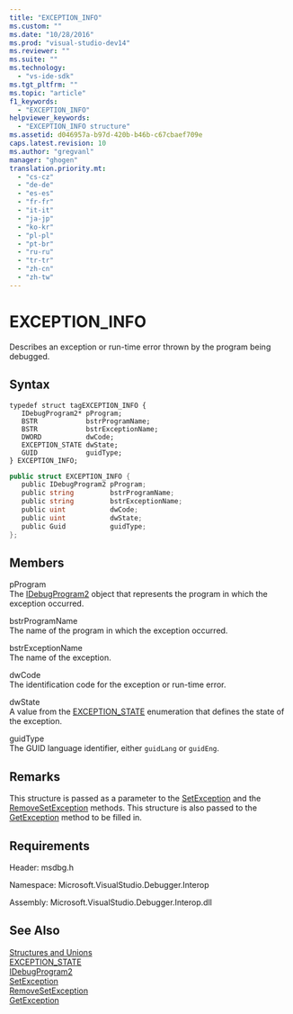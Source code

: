 ```yaml
---
title: "EXCEPTION_INFO"
ms.custom: ""
ms.date: "10/28/2016"
ms.prod: "visual-studio-dev14"
ms.reviewer: ""
ms.suite: ""
ms.technology: 
  - "vs-ide-sdk"
ms.tgt_pltfrm: ""
ms.topic: "article"
f1_keywords: 
  - "EXCEPTION_INFO"
helpviewer_keywords: 
  - "EXCEPTION_INFO structure"
ms.assetid: d046957a-b97d-420b-b46b-c67cbaef709e
caps.latest.revision: 10
ms.author: "gregvanl"
manager: "ghogen"
translation.priority.mt: 
  - "cs-cz"
  - "de-de"
  - "es-es"
  - "fr-fr"
  - "it-it"
  - "ja-jp"
  - "ko-kr"
  - "pl-pl"
  - "pt-br"
  - "ru-ru"
  - "tr-tr"
  - "zh-cn"
  - "zh-tw"
---
```

# EXCEPTION_INFO
Describes an exception or run-time error thrown by the program being debugged.  
  
## Syntax  
  
```cpp#  
typedef struct tagEXCEPTION_INFO {   
   IDebugProgram2* pProgram;  
   BSTR            bstrProgramName;  
   BSTR            bstrExceptionName;  
   DWORD           dwCode;  
   EXCEPTION_STATE dwState;  
   GUID            guidType;  
} EXCEPTION_INFO;  
```  
  
```c#  
public struct EXCEPTION_INFO {   
   public IDebugProgram2 pProgram;  
   public string         bstrProgramName;  
   public string         bstrExceptionName;  
   public uint           dwCode;  
   public uint           dwState;  
   public Guid           guidType;  
};  
```  
  
## Members  
 pProgram  
 The [IDebugProgram2](../../../extensibility/debugger/reference/idebugprogram2.md) object that represents the program in which the exception occurred.  
  
 bstrProgramName  
 The name of the program in which the exception occurred.  
  
 bstrExceptionName  
 The name of the exception.  
  
 dwCode  
 The identification code for the exception or run-time error.  
  
 dwState  
 A value from the [EXCEPTION_STATE](../../../extensibility/debugger/reference/exception-state.md) enumeration that defines the state of the exception.  
  
 guidType  
 The GUID language identifier, either `guidLang` or `guidEng`.  
  
## Remarks  
 This structure is passed as a parameter to the [SetException](../../../extensibility/debugger/reference/idebugengine2-setexception.md) and the [RemoveSetException](../../../extensibility/debugger/reference/idebugengine2-removesetexception.md) methods. This structure is also passed to the [GetException](../../../extensibility/debugger/reference/idebugexceptionevent2-getexception.md) method to be filled in.  
  
## Requirements  
 Header: msdbg.h  
  
 Namespace: Microsoft.VisualStudio.Debugger.Interop  
  
 Assembly: Microsoft.VisualStudio.Debugger.Interop.dll  
  
## See Also  
 [Structures and Unions](../../../extensibility/debugger/reference/structures-and-unions.md)   
 [EXCEPTION_STATE](../../../extensibility/debugger/reference/exception-state.md)   
 [IDebugProgram2](../../../extensibility/debugger/reference/idebugprogram2.md)   
 [SetException](../../../extensibility/debugger/reference/idebugengine2-setexception.md)   
 [RemoveSetException](../../../extensibility/debugger/reference/idebugengine2-removesetexception.md)   
 [GetException](../../../extensibility/debugger/reference/idebugexceptionevent2-getexception.md)